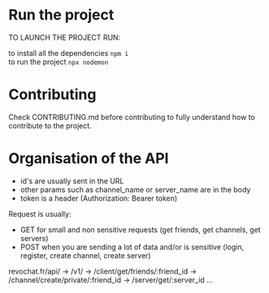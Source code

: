 # Run the project
TO LAUNCH THE PROJECT RUN:

to install all the dependencies
``` npm i ```
<br />
to run the project
``` npx nodemon ```

# Contributing
Check CONTRIBUTING.md before contributing to fully understand how to contribute to the project.

# Organisation of the API

- id's are usually sent in the URL
- other params such as channel_name or server_name are in the body 
- token is a header (Authorization: Bearer token)

Request is usually: 
   - GET for small and non sensitive requests (get friends, get channels, get servers)
   - POST when you are sending a lot of data and/or is sensitive (login, register, create channel, create server)

revochat.fr/api/
-> /v1/ 
   -> /client/get/friends/:friend_id
   -> /channel/create/private/:friend_id
   -> /server/get/:server_id
   ...
